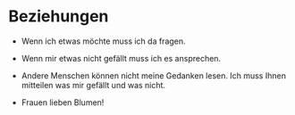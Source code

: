 # Beziehungen

- Wenn ich etwas möchte muss ich da fragen.
- Wenn mir etwas nicht gefällt muss ich es ansprechen.
- Andere Menschen können nicht meine Gedanken lesen. Ich muss Ihnen mitteilen was mir gefällt und was nicht.

- Frauen lieben Blumen!